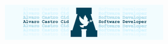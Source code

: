 <img src="images/bannerFour.jpg" style="max-width: 100%;">



<!--
**fidotheprince/fidotheprince** is a ✨ _special_ ✨ repository because its `README.md` (this file) appears on your GitHub profile.
andale mono
Here are some ideas to get you started:

- 🔭 I’m currently working on ...
- 🌱 I’m currently learning ...
- 👯 I’m looking to collaborate on ...
- 🤔 I’m looking for help with ...
- 💬 Ask me about ...
- 📫 How to reach me: ...
- 😄 Pronouns: ...
- ⚡ Fun fact: ...
-->
